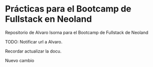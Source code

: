 # Prácticas para el Bootcamp de Fullstack en Neoland

Repositorio de Alvaro Isorna para el Bootcamp de Fullstack de Neoland

TODO: Notificar url a Alvaro.

Recordar actualizar la docu.

Nuevo cambio
